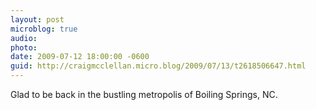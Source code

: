 ```yaml
---
layout: post
microblog: true
audio: 
photo: 
date: 2009-07-12 18:00:00 -0600
guid: http://craigmcclellan.micro.blog/2009/07/13/t2618506647.html
---
```

Glad to be back in the bustling metropolis of Boiling Springs, NC.
